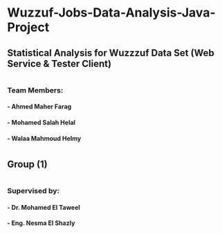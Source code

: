 # Wuzzuf-Jobs-Data-Analysis-Java-Project
## Statistical Analysis for Wuzzzuf Data Set (Web Service & Tester Client)
#

### Team Members:
####  - Ahmed Maher Farag
####  - Mohamed Salah Helal
####  - Walaa Mahmoud Helmy
#
## Group (1) 

#
### Supervised by:
####  - Dr. Mohamed El Taweel
####  - Eng. Nesma El Shazly
